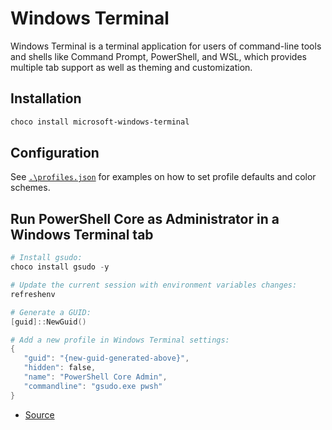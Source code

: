 # Windows Terminal

Windows Terminal is a terminal application for users of command-line tools and shells like Command Prompt, PowerShell, and WSL, which provides multiple tab support as well as theming and customization.

## Installation

```powershell
choco install microsoft-windows-terminal
```

## Configuration

See [`.\profiles.json`](profiles.json) for examples on how to set profile defaults and color schemes.

## Run PowerShell Core as Administrator in a Windows Terminal tab

```powershell
# Install gsudo:
choco install gsudo -y

# Update the current session with environment variables changes:
refreshenv

# Generate a GUID:
[guid]::NewGuid()

# Add a new profile in Windows Terminal settings:
{
   "guid": "{new-guid-generated-above}",
   "hidden": false,
   "name": "PowerShell Core Admin",
   "commandline": "gsudo.exe pwsh"
}
```

- [Source](https://github.com/microsoft/terminal/issues/632#issuecomment-582782751)
